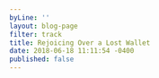 ```yaml
---
byLine: ''
layout: blog-page
filter: track
title: Rejoicing Over a Lost Wallet
date: 2018-06-18 11:11:54 -0400
published: false
---
```

